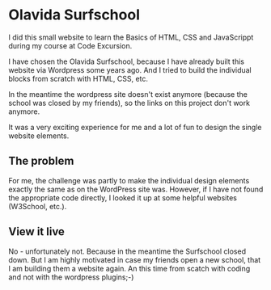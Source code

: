 # Olavida Surfschool

I did this small website to learn the Basics of HTML, CSS and JavaScrippt during my course at Code Excursion.

I have chosen the Olavida Surfschool, because I have already built this website via Wordpress some years ago. And I tried to build the individual blocks from scratch with HTML, CSS, etc. 

In the meantime the wordpress site doesn't exist anymore (because the school was closed by my friends), so the links on this project don't work anymore. 

It was a very exciting experience for me and a lot of fun to design the single website elements. 

## The problem

For me, the challenge was partly to make the individual design elements exactly the same as on the WordPress site was. However, if I have not found the appropriate code directly, I looked it up at some helpful websites (W3School, etc.).

## View it live

No - unfortunately not. Because in the meantime the Surfschool closed down. But I am highly motivated in case my friends open a new school, that I am building them a website again. An this time from scatch with coding and not with the wordpress plugins;-)
